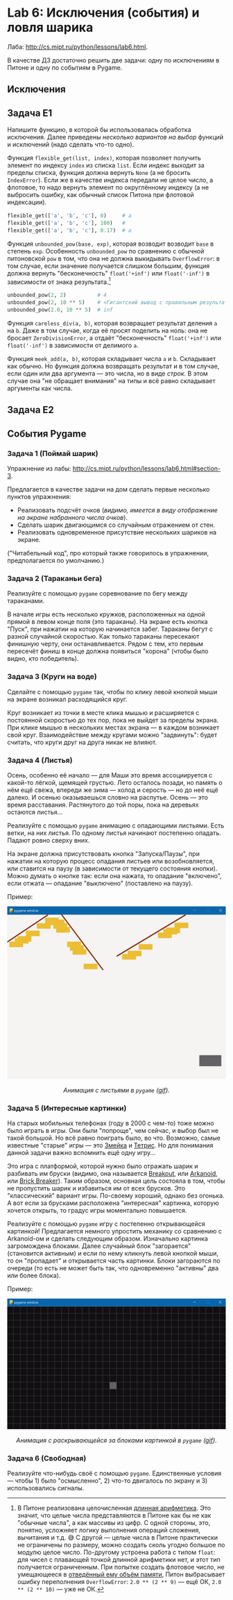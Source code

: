 # Lab 6: Исключения (события) и ловля шарика

Лаба: http://cs.mipt.ru/python/lessons/lab6.html.

В качестве ДЗ достаточно решить две задачи: одну по исключениям в Питоне и одну по событиям в Pygame.


## Исключения

## Задача E1

Напишите функцию, в которой бы использовалась обработка исключения.
Далее приведены *несколько вариантов на выбор* функций и исключений (надо сделать что-то одно).

Функция `flexible_get(list, index)`, которая позволяет получить элемент по индексу `index` из списка `list`.
Если индекс выходит за пределы списка, функция должна вернуть `None` (а не бросить `IndexError`).
Если же в качестве индекса передали не целое число, а флотовое, то надо вернуть элемент по округлённому индексу (а не выбросить ошибку, как обычный список Питона при флотовой индексации).

```python
flexible_get(['a', 'b', 'c'], 0)     # a
flexible_get(['a', 'b', 'c'], 100)   #
flexible_get(['a', 'b', 'c'], 0.17)  # a
```

Функция `unbounded_pow(base, exp)`, которая возводит возводит `base` в степень `exp`.
Особенность `unbounded_pow` по сравнению с обычной питоновской `pow` в том, что она не должна выкидывать `OverflowError`: в том случае, если значение получается слишком большим, функция должна вернуть "бесконечность" `float('+inf')` или `float('-inf')` в зависимости от знака результата.[^python-int-arithmetics]

```python
unbounded_pow(2, 2)          # 4
unbounded_pow(2, 10 ** 5)    # <Гигантский вывод с правильным результатом>
unbounded_pow(2.0, 10 ** 5)  # inf
```

Функция `careless_div(a, b)`, которая возвращает результат деления `a` на `b`.
Даже в том случае, когда её просят поделить на ноль: она не бросает `ZeroDivisionError`, а отдаёт "бесконечность" `float('+inf')` или `float('-inf')` в зависимости от делимого `a`.

Функция `meek_add(a, b)`, которая складывает числа `a` и `b`.
Складывает как обычно.
Но функция должна возвращать результат и в том случае, если один или два аргумента — это числа, но в виде *строк*.
В этом случае она "не обращает внимания" на типы и всё равно складывает аргументы как числа.


## Задача E2



## События Pygame

### Задача 1 (Поймай шарик)

Упражнение из лабы: http://cs.mipt.ru/python/lessons/lab6.html#section-3.

Предлагается в качестве задачи на дом сделать первые несколько пунктов упражнения:
* Реализовать подсчёт очков (*видимо, имеется в виду отображение на экране набранного числа очков*).
* Сделать шарик двигающимся со случайным отражением от стен.
* Реализовать одновременное присутствие нескольких шариков на экране.

("Читабельный код", про который также говорилось в упражнении, предполагается по умолчанию.)


### Задача 2 (Тараканьи бега)

Реализуйте с помощью `pygame` соревнование по бегу между тараканами.

В начале игры есть несколько кружков, расположенных на одной прямой в левом конце поля (это тараканы).
На экране есть кнопка "Пуск", при нажатии на которую начинается забег.
Тараканы бегут с разной случайной скоростью.
Как только тараканы пересекают финишную черту, они останавливается.
Рядом с тем, кто первым пересечёт финиш в конце должна появиться "корона" (чтобы было видно, кто победитель).


### Задача 3 (Круги на воде)

Сделайте с помощью `pygame` так, чтобы по клику левой кнопкой мыши на экране возникал расходящийся круг.

Круг возникает из точки в месте клика мышью и расширяется с постоянной скоростью до тех пор, пока не выйдет за пределы экрана.
При клике мышью в нескольких местах экрана — в каждом возникает свой круг.
Взаимодействие между кругами можно "задвинуть": будет считать, что круги друг на друга никак не влияют.



### Задача 4 (Листья)

Осень, особенно её начало — для Маши это время ассоциируется с какой-то лёгкой, щемящей грустью.
Лето осталось позади, но память о нём ещё свежа, впереди же зима — холод и серость — но до неё ещё далеко.
И осенью оказываешься словно на распутье.
Осень — это время расставания.
Растянутого до той поры, пока на деревьях остаются листья...

Реализуйте с помощью `pygame` анимацию с опадающими листьями.
Есть ветки, на них листья.
По одному листья начинают постепенно опадать.
Падают ровно сверху вних.

На экране должна присутствовать кнопка "Запуска/Паузы", при нажатии на которую процесс опадания листьев или возобновляется, или ставится на паузу (в зависимости от текущего состояния кнопки).
Можно думать о кнопке так: если она нажата, то опадание "включено", если отжата — опадание "выключено" (поставлено на паузу).

Пример:

<p align="center">
  <img src="./docs/gifs/leaves-demo.gif" alt="Falling Leaves" title="Falling Leaves" />
</p>
<p align="center">
  <em>
    Анимация с листьями в <code>pygame</code>
	(<a href="https://media.giphy.com/media/v1.Y2lkPTc5MGI3NjExODR2dXNvNWlsMDlsZTRqZDh3Y2NqbzBoNmhvNGtpdmFqbnN3MXBlYSZlcD12MV9pbnRlcm5hbF9naWZfYnlfaWQmY3Q9Zw/qjPr8uegsJC9XsfoSH/giphy.gif">gif</a>).
  </em>
</p>


### Задача 5 (Интересные картинки)

На старых мобильных телефонах (году в 2000 с чем-то) тоже можно было играть в игры.
Они были "попроще", чем сейчас, и выбор был не такой большой.
Но всё равно поиграть было, во что.
Возможно, самые известные "старые" игры — это <a href="https://en.wikipedia.org/wiki/Snake_(video_game_genre)">Змейка</a> и <a href="https://ru.wikipedia.org/wiki/%D0%A2%D0%B5%D1%82%D1%80%D0%B8%D1%81">Тетрис</a>.
Но для понимания данной задачи важно вспомнить ещё одну игру...

Это игра с платформой, которой нужно было отражать шарик и разбивать им бруски (видимо, она называется <a href="https://ru.wikipedia.org/wiki/Breakout_(%D0%B8%D0%B3%D1%80%D0%B0)">Breakout</a>, или <a href="https://ru.wikipedia.org/wiki/Arkanoid">Arkanoid</a>, или <a href="https://www.heroconcept.com/a-brief-history-of-brick-breaker-video-games/">Brick Breaker</a>).
Таким образом, основная цель состояла в том, чтобы не пропустить шарик и избавиться им от всех брусков.
Это "классический" вариант игры.
По-своему хороший, однако без огонька.
А вот если за брусками расположена "интересная" картинка, которую хочется открыть, то градус игры моментально повышается.

Реализуйте с помощью `pygame` игру с постепенно открывающейся картинкой!
Предлагается немного упростить механику со сравнению с Arkanoid-ом и сделать следующим образом.
Изначально картинка загромождена блоками.
Далее случайный блок "загорается" (становится активным) и если по нему кликнуть левой кнопкой мыши, то он "пропадает" и открывается часть картинки.
Блоки загораются по очереди (то есть не может быть так, что одновременно "активны" два или более блока).

Пример:

<p align="center">
  <img src="./docs/gifs/brick-breaker-demo.gif" alt="Brick Clicker" title="Brick Clicker" />
</p>
<p align="center">
  <em>
    Анимация с раскрывающейся за блоками картинкой в <code>pygame</code>
	(<a href="https://media.giphy.com/media/v1.Y2lkPTc5MGI3NjExdmdseGhjM2o1ZTZiaThnZHRhdDZiMmp6cHZwdnZzaWxyaXV2azA5eCZlcD12MV9pbnRlcm5hbF9naWZfYnlfaWQmY3Q9Zw/FgFpOwKsdpiE4fbGuo/giphy.gif">gif</a>).
  </em>
</p>


### Задача 6 (Свободная)

Реализуйте что-нибудь своё с помощью `pygame`.
Единственные условия — чтобы 1) было "осмысленно", 2) что-то двигалось по экрану и 3) использовались сигналы.


[^python-int-arithmetics]: В Питоне реализована целочисленная <a href="https://ru.wikipedia.org/wiki/%D0%94%D0%BB%D0%B8%D0%BD%D0%BD%D0%B0%D1%8F_%D0%B0%D1%80%D0%B8%D1%84%D0%BC%D0%B5%D1%82%D0%B8%D0%BA%D0%B0">длинная арифметика</a>. Это значит, что целые числа представляются в Питоне как бы не как "обычные числа", а как массивы из цифр. С одной стороны, это, понятно, усложняет логику выполнения операций сложения, вычитания и т.д. 😅 С другой — целые числа в Питоне практически не ограничены по размеру, можно создать сколь угодно большое по модулю целое число. По-другому устроена работа с типом `float`: для чисел с плавающей точкой длинной арифметики нет, и этот тип получается ограниченным. При попытке создать флотовое число, не умещающееся в <a href="https://en.wikipedia.org/wiki/Double-precision_floating-point_format">отведённый ему объём памяти</a>, Питон выбрасывает ошибку переполнения `OverflowError`: <code>2.0 ** (2 ** 9)</code> — ещё ОК, <code>2.0 ** (2 ** 10)</code> — уже не ОК.
